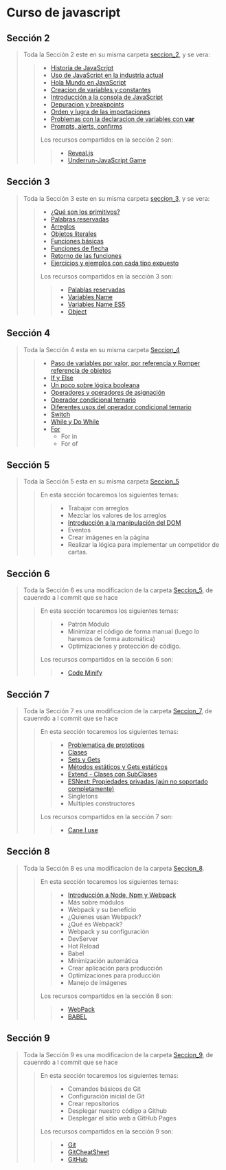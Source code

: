 # Curso de javascript #
 ## Sección 2 ##
> Toda la Sección 2 este en su misma carpeta [seccion_2](./seccion_02/), y se vera:
>> * [Historia de JavaScript](./seccion_02//Historia_JS.md)
>> * [Uso de JavaScript en la industria actual](./seccion_02//Usos_Js.md)
>> * [Hola Mundo en JavaScript](./seccion_02//01_hola-mundo/)
>> * [Creacion de variables y constantes](./seccion_02//02_variables_comentarios/)
>> * [Introducción a la consola de JavaScript](./seccion_02//03_introduccion_a_la_consola/)
>> * [Depuracion y breakpoints](./seccion_02//04_depuracion_y_breakpoints/)
>> * [Orden y lugra de las importaciones](./seccion_02//05_orden_y_lugar_de_las_importaciones/)
>> * [Problemas con la declaracion de variables con **var**](./seccion_02//06_problemas_con%20_la_declaracion_de_variables_con_var/)
>> * [Prompts, alerts, confirms](./seccion_02//07_prompt_alerts_confirm/)
>>
>> Los recursos compartidos en la sección 2 son:
>>> * [Reveal.js](https://revealjs.com/)
>>> * [Underrun-JavaScript Game ](https://js13kgames.com/games/underrun/index.html)
>>>
>>
>
 ## Sección 3 ## 
> Toda la Sección 3 este en su misma carpeta [seccion_3](./seccion_03/), y se vera:
>> * [¿Qué son los primitivos?](./seccion_03/01_que_son_los_primitivos/)
>> * [Palabras reservadas](./seccion_03/02_palabras_reservadas/)
>> * [Arreglos](./seccion_03/03_arreglos/)
>> * [Objetos literales](./seccion_03/04_objetos_literales/)
>> * [Funciones básicas](./seccion_03/05_funciones_basicas/)
>> * [Funciones de flecha](./seccion_03/06_funciones_de_flecha/)
>> * [Retorno de las funciones](./seccion_03/07_retornno_de_las_funciones/)
>> * [Ejercicios y ejemplos con cada tipo expuesto](./seccion_03/08_Ejercicios_y_ejemplos/)
>>
>> Los recursos compartidos en la sección 3 son:
>>> * [Palablas reservadas](./seccion_03/recursos_compartidos/palabras%2Breservadas.pdf)
>>> * [Variables Name](https://mothereff.in/js-variables#%E0%B2%A0%5f%E0%B2%A0)
>>> * [Variables Name ES5](https://mathiasbynens.be/notes/javascript-identifiers)
>>> * [Object](https://developer.mozilla.org/es/docs/Web/JavaScript/Reference/Global_Objects/Object)
>>
>

## Sección 4 ##
> Toda la Sección 4 esta en su misma carpeta [Seccion_4](./seccion_04/)
>> * [Paso de variables por valor, por referencia y Romper referencia de objetos](./seccion_04/01_pasos_de_variables_por_valor_y_por_referencia_y_romper_referencia%20de%20objetos/)
>> * [If y Else](./seccion_04/02_if_y_else/)
>> * [Un poco sobre lógica booleana](./seccion_04/03_un_poco_sobre_logica_booleana/)
>> * [Operadores y operadores de asignación](./seccion_04/04_operadores_y_operadores_de_asignacion/)
>> * [Operador condicional ternario](./seccion_04/05_operador_condicional_ternario/)
>> * [Diferentes usos del operador condicional ternario](./seccion_04/06_diferentes_usos_del_operador_condicional_ternario/)
>> * [Switch](./seccion_04/07_switch/)
>> * [While y Do While](./seccion_04/08_while_y_do_while/)
>> * [For](./seccion_04/09_for_for_in_y_for_of/)
>>   * For in
>>   * For of
>>
>

## Sección 5 ##
> Toda la Sección 5 esta en su misma carpeta [Seccion_5](./seccion_05/)
>> En esta sección tocaremos los siguientes temas:
>>> * Trabajar con arreglos
>>> * Mezclar los valores de los arreglos
>>> * [Introducción a la manipulación del DOM](./seccion_05/dom.md)
>>> * Eventos
>>> * Crear imágenes en la página
>>> * Realizar la lógica para implementar un competidor de cartas.
>>>
>> 

## Sección 6 ##
> Toda la Sección 6 es una modificacion de la carpeta [Seccion_5](./seccion_05/), de cauenrdo a l commit que se hace
>> En esta sección tocaremos los siguientes temas:
>>> * Patrón Módulo
>>> * Minimizar el código de forma manual (luego lo haremos de forma automática)
>>> * Optimizaciones y protección de código.
>>
>> Los recursos compartidos en la sección 6 son:
>>> * [Code Minify](https://www.toptal.com/developers/javascript-minifier)
>> 
>

## Sección 7 ##
> Toda la Sección 7 es una modificacion de la carpeta [Seccion_7](./seccion_07/), de cauenrdo a l commit que se hace
>> En esta sección tocaremos los siguientes temas:
>>> * [Problematica de prototipos](./seccion_07/01_problema/assets/js/problema.js)
>>> * [Clases](./seccion_07/02_class/assets/js/class.js)
>>> * [Sets y Gets](./seccion_07/03_sets_gets/assets/js/sets_gets.js)
>>> * [Métodos estáticos y Gets estáticos](./seccion_07/04_metodos_estaticos_gets_estaticos/assets/js/metodos_estaticos_gets_estaticos.js)
>>> * [Extend - Clases con SubClases](./seccion_07/05_extend_sub-clases/assets/js/extend_sub-clases.js)
>>> * [ESNext: Propiedades privadas (aún no soportado completamente)](./seccion_07/06_propiedades_privadas/assets/js/propiedades_privadas.js)
>>> * Singletons
>>> * Multiples constructores
>>
>> Los recursos compartidos en la sección 7 son:
>>> * [Cane I use](https://caniuse.com/)
>>
> 


## Sección 8 ##
> Toda la Sección 8 es una modificacion de la carpeta [Seccion_8](./seccion_08/).
>> En esta sección tocaremos los siguientes temas:
>>> - [Introducción a Node, Npm y Webpack](./seccion_08/01_introducci%C3%B3n_node_npm_webpack.md)
>>> - Más sobre módulos
>>> - Webpack y su beneficio
>>> - ¿Quienes usan Webpack?
>>> - ¿Qué es Webpack?
>>> - Webpack y su configuración
>>> - DevServer
>>> - Hot Reload
>>> - Babel
>>> - Minimización automática
>>> - Crear aplicación para producción
>>> - Optimizaciones para producción
>>> - Manejo de imágenes
>> 
>> Los recursos compartidos en la sección 8 son:
>>> * [WebPack](https://webpack.js.org/)
>>> * [BABEL](https://babeljs.io/setup)
>>


## Sección 9 ##
> Toda la Sección 9 es una modificacion de la carpeta [Seccion_9](./seccion_09/), de cauenrdo a l commit que se hace
>> En esta sección tocaremos los siguientes temas:
>>> - Comandos básicos de Git
>>> - Configuración inicial de Git
>>> - Crear repositorios
>>> - Desplegar nuestro código a Github
>>> - Desplegar el sitio web a GitHub Pages
>> 
>> Los recursos compartidos en la sección 9 son:
>>> * [Git](https://git-scm.com/)
>>> * [GitCheatSheet](./seccion_09/official-github-git-cheat-sheet.pdf)
>>> * [GitHub](https://github.com/)
>>
> 